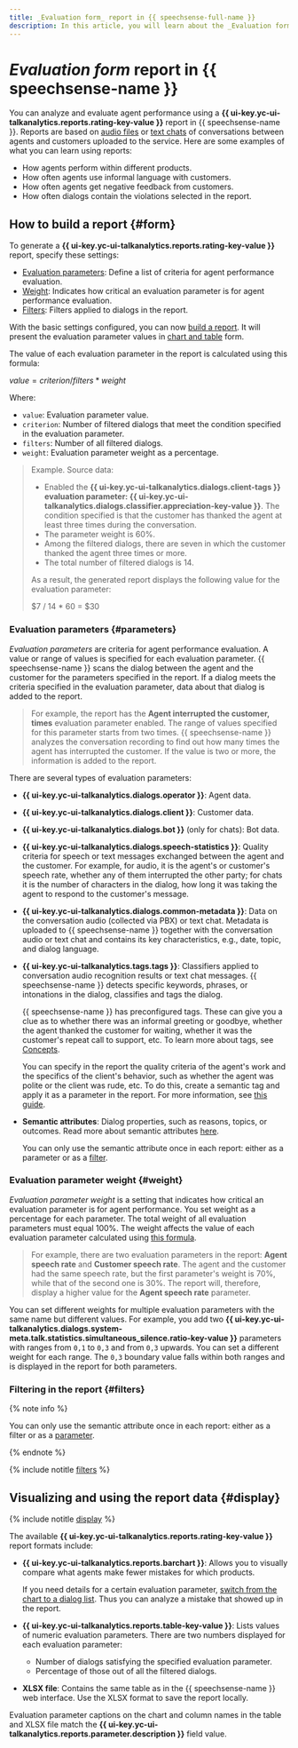 ```yaml
---
title: _Evaluation form_ report in {{ speechsense-full-name }}
description: In this article, you will learn about the _Evaluation form_ report in {{ speechsense-name }}, how it is generated, how it displays data, and how to use it.
---
```


# _Evaluation form_ report in {{ speechsense-name }}

You can analyze and evaluate agent performance using a **{{ ui-key.yc-ui-talkanalytics.reports.rating-key-value }}** report in {{ speechsense-name }}. Reports are based on [audio files](../../operations/data/upload-data.md) or [text chats](../../operations/data/upload-chat-text.md) of conversations between agents and customers uploaded to the service. Here are some examples of what you can learn using reports:

* How agents perform within different products.
* How often agents use informal language with customers.
* How often agents get negative feedback from customers.
* How often dialogs contain the violations selected in the report.

## How to build a report {#form}

To generate a **{{ ui-key.yc-ui-talkanalytics.reports.rating-key-value }}** report, specify these settings:

* [Evaluation parameters](#parameters): Define a list of criteria for agent performance evaluation.
* [Weight](#weight): Indicates how critical an evaluation parameter is for agent performance evaluation.
* [Filters](#filters): Filters applied to dialogs in the report.

With the basic settings configured, you can now [build a report](../../operations/data/manage-reports.md#build-an-evaluation-form). It will present the evaluation parameter values in [chart and table](#display) form.

The value of each evaluation parameter in the report is calculated using this formula:

$value = criterion / filters * weight$

Where:

* `value`: Evaluation parameter value.
* `criterion`: Number of filtered dialogs that meet the condition specified in the evaluation parameter.
* `filters`: Number of all filtered dialogs.
* `weight`: Evaluation parameter weight as a percentage.

> Example. Source data:
>
> * Enabled the **{{ ui-key.yc-ui-talkanalytics.dialogs.client-tags }} evaluation parameter: {{ ui-key.yc-ui-talkanalytics.dialogs.classifier.appreciation-key-value }}**. The condition specified is that the customer has thanked the agent at least three times during the conversation.
> * The parameter weight is 60%.
> * Among the filtered dialogs, there are seven in which the customer thanked the agent three times or more.
> * The total number of filtered dialogs is 14.
>
> As a result, the generated report displays the following value for the evaluation parameter:
>
> $7 / 14 * 60 = $30

### Evaluation parameters {#parameters}

_Evaluation parameters_ are criteria for agent performance evaluation. A value or range of values is specified for each evaluation parameter. {{ speechsense-name }} scans the dialog between the agent and the customer for the parameters specified in the report. If a dialog meets the criteria specified in the evaluation parameter, data about that dialog is added to the report.

> For example, the report has the **Agent interrupted the customer, times** evaluation parameter enabled. The range of values specified for this parameter starts from two times. {{ speechsense-name }} analyzes the conversation recording to find out how many times the agent has interrupted the customer. If the value is two or more, the information is added to the report.

There are several types of evaluation parameters:

* **{{ ui-key.yc-ui-talkanalytics.dialogs.operator }}**: Agent data.
* **{{ ui-key.yc-ui-talkanalytics.dialogs.client }}**: Customer data.
* **{{ ui-key.yc-ui-talkanalytics.dialogs.bot }}** (only for chats): Bot data.
* **{{ ui-key.yc-ui-talkanalytics.dialogs.speech-statistics }}**: Quality criteria for speech or text messages exchanged between the agent and the customer. For example, for audio, it is the agent's or customer's speech rate, whether any of them interrupted the other party; for chats it is the number of characters in the dialog, how long it was taking the agent to respond to the customer's message.
* **{{ ui-key.yc-ui-talkanalytics.dialogs.common-metadata }}**: Data on the conversation audio (collected via PBX) or text chat. Metadata is uploaded to {{ speechsense-name }} together with the conversation audio or text chat and contains its key characteristics, e.g., date, topic, and dialog language.
* **{{ ui-key.yc-ui-talkanalytics.tags.tags }}**: Classifiers applied to conversation audio recognition results or text chat messages. {{ speechsense-name }} detects specific keywords, phrases, or intonations in the dialog, classifies and tags the dialog.

   {{ speechsense-name }} has preconfigured tags. These can give you a clue as to whether there was an informal greeting or goodbye, whether the agent thanked the customer for waiting, whether it was the customer's repeat call to support, etc. To learn more about tags, see [Concepts](../../../speechsense/concepts/tags.md).

   You can specify in the report the quality criteria of the agent's work and the specifics of the client's behavior, such as whether the agent was polite or the client was rude, etc. To do this, create a semantic tag and apply it as a parameter in the report. For more information, see [this guide](../../operations/data/manage-reports.md#use-sense-tags-for-analysis).

* **Semantic attributes**: Dialog properties, such as reasons, topics, or outcomes. Read more about semantic attributes [here](sense-attributes.md).

   You can only use the semantic attribute once in each report: either as a parameter or as a [filter](#filters).

### Evaluation parameter weight {#weight}

_Evaluation parameter weight_ is a setting that indicates how critical an evaluation parameter is for agent performance. You set weight as a percentage for each parameter. The total weight of all evaluation parameters must equal 100%. The weight affects the value of each evaluation parameter calculated using [this formula](#form).

> For example, there are two evaluation parameters in the report: **Agent speech rate** and **Customer speech rate**. The agent and the customer had the same speech rate, but the first parameter's weight is 70%, while that of the second one is 30%. The report will, therefore, display a higher value for the **Agent speech rate** parameter.

You can set different weights for multiple evaluation parameters with the same name but different values. For example, you add two **{{ ui-key.yc-ui-talkanalytics.dialogs.system-meta.talk.statistics.simultaneous_silence.ratio-key-value }}** parameters with ranges from `0,1` to `0,3` and from `0,3` upwards. You can set a different weight for each range. The `0,3` boundary value falls within both ranges and is displayed in the report for both parameters.

### Filtering in the report {#filters}

{% note info %}

You can only use the semantic attribute once in each report: either as a filter or as a [parameter](#parameters).

{% endnote %}

{% include notitle [filters](../../../_includes/speechsense/reports/filters.md) %}

## Visualizing and using the report data {#display}

{% include notitle [display](../../../_includes/speechsense/reports/display.md) %}

The available **{{ ui-key.yc-ui-talkanalytics.reports.rating-key-value }}** report formats include:

* **{{ ui-key.yc-ui-talkanalytics.reports.barchart }}**: Allows you to visually compare what agents make fewer mistakes for which products.

   If you need details for a certain evaluation parameter, [switch from the chart to a dialog list](../../operations/data/manage-reports.md#go-to-a-dialog). Thus you can analyze a mistake that showed up in the report.

* **{{ ui-key.yc-ui-talkanalytics.reports.table-key-value }}**: Lists values of numeric evaluation parameters. There are two numbers displayed for each evaluation parameter:

   * Number of dialogs satisfying the specified evaluation parameter.
   * Percentage of those out of all the filtered dialogs.


* **XLSX file**: Contains the same table as in the {{ speechsense-name }} web interface. Use the XLSX format to save the report locally.

Evaluation parameter captions on the chart and column names in the table and XLSX file match the **{{ ui-key.yc-ui-talkanalytics.reports.parameter.description }}** field value.
